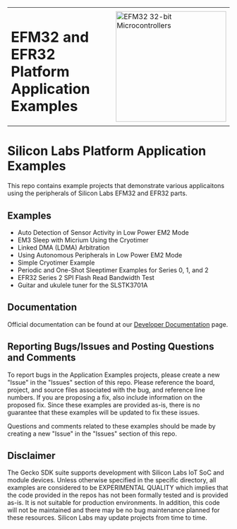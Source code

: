 <table border="0">
  <tr>
    <td align="left" valign="middle">
    <h1>EFM32 and EFR32 Platform Application Examples</h1>
  </td>
  <td align="left" valign="middle">
    <a href="https://www.silabs.com/mcu/32-bit">
      <img src="http://pages.silabs.com/rs/634-SLU-379/images/WGX-transparent.png"  title="Silicon Labs Gecko and Wireless Gecko MCUs" alt="EFM32 32-bit Microcontrollers" width="250"/>
    </a>
  </td>
  </tr>
</table>

# Silicon Labs Platform Application Examples #

This repo contains example projects that demonstrate various applicaitons using the peripherals of Silicon Labs EFM32 and EFR32 parts.

## Examples ##

- Auto Detection of Sensor Activity in Low Power EM2 Mode
- EM3 Sleep with Micrium Using the Cryotimer
- Linked DMA (LDMA) Arbitration
- Using Autonomous Peripherals in Low Power EM2 Mode
- Simple Cryotimer Example
- Periodic and One-Shot Sleeptimer Examples for Series 0, 1, and 2
- EFR32 Series 2 SPI Flash Read Bandwidth Test
- Guitar and ukulele tuner for the SLSTK3701A

## Documentation ##

Official documentation can be found at our [Developer Documentation](https://docs.silabs.com/#section-mcu-wireless) page.

## Reporting Bugs/Issues and Posting Questions and Comments ##

To report bugs in the Application Examples projects, please create a new "Issue" in the "Issues" section of this repo. Please reference the board, project, and source files associated with the bug, and reference line numbers. If you are proposing a fix, also include information on the proposed fix. Since these examples are provided as-is, there is no guarantee that these examples will be updated to fix these issues.

Questions and comments related to these examples should be made by creating a new "Issue" in the "Issues" section of this repo.

## Disclaimer ##

The Gecko SDK suite supports development with Silicon Labs IoT SoC and module devices. Unless otherwise specified in the specific directory, all examples are considered to be EXPERIMENTAL QUALITY which implies that the code provided in the repos has not been formally tested and is provided as-is.  It is not suitable for production environments.  In addition, this code will not be maintained and there may be no bug maintenance planned for these resources. Silicon Labs may update projects from time to time.
